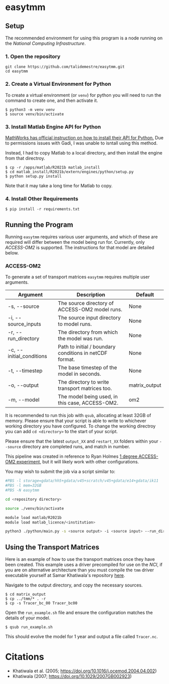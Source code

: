 # easytmm
## Setup
The recommended environment for using this program is a node running on the _National Computing Infrastructure_.
### 1. Open the repository
```
git clone https://github.com/talidemestre/easytmm.git
cd easytmm
```
### 2. Create a Virtual Environment for Python
To create a virtual environment (or `venv`) for python you will need to run the command to create one, and then activate it.
```
$ python3 -m venv venv
$ source venv/bin/activate
```
### 3. Install Matlab Engine API for Python
[MathWorks has official instruction on how to install their API for Python.](https://au.mathworks.com/help/matlab/matlab_external/get-started-with-matlab-engine-for-python.html) Due to permissions issues with Gadi, I was unable to isntall using this method.

Instead, I had to copy Matlab to a local directory, and then install the engine from that directroy.
```
$ cp -r /apps/matlab/R2021b matlab_install
$ cd matlab_install/R2021b/extern/engines/python/setup.py
$ python setup.py install
```
Note that it may take a long time for Matlab to copy.
### 4. Install Other Requirements
```
$ pip install -r requirements.txt
``` 

## Running the Program
Running `easytmm` requires various user arguments, and which of these are required will differ between the model being run for. Currently, only _ACCESS-OM2_ is supported. The instructions for that model are detailed below.
### ACCESS-OM2
To generate a set of transport matrices `easytmm` requires multiple user arguments.

| Argument                 | Description                                             | Default       |
| ------------------------ | ------------------------------------------------------- | ------------- |
| -s, --source             | The source directory of ACCESS-OM2 model runs.          | None          |
| -i, --source_inputs      | The source input directory to model runs.               | None          |
| -r, --run_directory      | The directory from which the model was run.             | None          |
| -c, --initial_conditions | Path to initial / boundary conditions in netCDF format. | None          |
| -t, --timestep           | The base timestep of the model in seconds.              | None          |
| -o, --output             | The directory to write transport matrices too.          | matrix_output |
| -m, --model              | The model being used, in this case, ACCESS-OM2.         | om2           |

It is recommended to run this job with `qsub`, allocating at least 32GB of memory. Please ensure that your script is able to write to whichever working directory you have configured. To change the working directroy you can add `cd <directory>` to the start of your script.

Please ensure that the latest `output_XX` and `restart_XX` folders within your `--source` directory are completed runs, and match in number.

This pipeline was created in reference to Ryan Holmes [1 degree ACCESS-OM2 experiment](https://github.com/rmholmes/1deg_jra55_ryf), but it will likely work with other configurations.

You may wish to submit the job via a script similar to:

```bash
#PBS -l storage=gdata/hh5+gdata/v45+scratch/v45+gdata/e14+gdata/ik11
#PBS -l mem=32GB
#PBS -N easytmm

cd <repository directory>

source ./venv/bin/activate

module load matlab/R2021b
module load matlab_licence/<institution>

python3 ./python/main.py -s <source output> -i <source input> --run_directory <initial run directory> -m om2 -c <boundary conidtions> -t <default timestep>
```
## Using the Transport Matrices
Here is an example of how to use the transport matrices once they have been created. This example uses a driver precompiled for use on the _NCI_, if you are on alternative architecture than you must compile the `tmm` driver executable yourself at Samar Khatiwala's repository [here](https://github.com/samarkhatiwala/tmm/).

Navigate to the output directory, and copy the necessary sources.

```
$ cd matrix_output
$ cp ../tmm/* . -r
$ cp -s Tracer_bc_00 Tracer_bc00
```

Open the `run_example.sh` file and ensure the configuration matches the details of your model.

```
$ qsub run_example.sh
```

This should evolve the model for 1 year and output a file called `Tracer.nc`.

# Citations
* Khatiwala et al. (2005; https://doi.org/10.1016/j.ocemod.2004.04.002) 
* Khatiwala (2007; https://doi.org/10.1029/2007GB002923)
